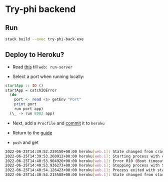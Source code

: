# Try-phi backend

## Run
```sh
stack build --exec try-phi-back-exe
```

## Deploy to Heroku?
* Read [this](https://hackernoon.com/for-all-the-world-to-see-deploying-haskell-with-heroku-7ea46f827ce) till `web: run-server`

* Select a port when running locally:
```haskell
startApp :: IO ()
startApp = catchIOError 
  (do
    port <- read <$> getEnv "Port"
    print port
    run port app)
  (\_ -> run 8082 app)
```

* Next, add a `Procfile` and [commit](https://devcenter.heroku.com/articles/procfile#deploying-to-heroku) it to `heroku`

* Return to the [guide](https://hackernoon.com/for-all-the-world-to-see-deploying-haskell-with-heroku-7ea46f827ce)

* `push` and get

```sh
2022-06-25T14:39:52.239150+00:00 heroku[web.1]: State changed from crashed to starting
2022-06-25T14:39:53.260912+00:00 heroku[web.1]: Starting process with command `try-servant-exe`
2022-06-25T14:40:53.904920+00:00 heroku[web.1]: Error R10 (Boot timeout) -> Web process failed to bind to $PORT within 60 seconds of launch
2022-06-25T14:40:53.936273+00:00 heroku[web.1]: Stopping process with SIGKILL
2022-06-25T14:40:54.126423+00:00 heroku[web.1]: Process exited with status 137
2022-06-25T14:40:54.215588+00:00 heroku[web.1]: State changed from starting to crashed

```
